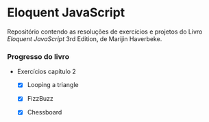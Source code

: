 
# Eloquent JavaScript
Repositório contendo as resoluções de exercícios e projetos do Livro *Eloquent JavaScript* 3rd Edition, de Marijin Haverbeke.

### Progresso do livro

- Exercícios capítulo 2 
	- [x] Looping a triangle
	- [x] FizzBuzz 
	- [x] Chessboard 

